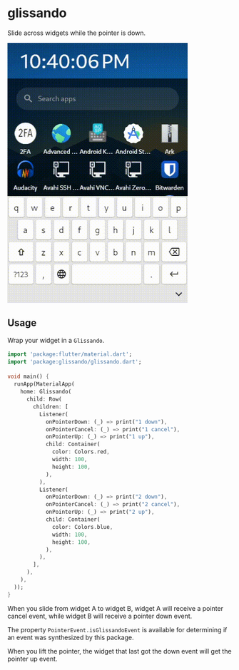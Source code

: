 # glissando

Slide across widgets while the pointer is down.

<img src="https://github.com/roscale/glissando/blob/master/doc/keyboard_slide.gif?raw=true" alt="Sliding the finger across the keys of a virtual keyboard"/>

## Usage

Wrap your widget in a `Glissando`.

```dart
import 'package:flutter/material.dart';
import 'package:glissando/glissando.dart';

void main() {
  runApp(MaterialApp(
    home: Glissando(
      child: Row(
        children: [
          Listener(
            onPointerDown: (_) => print("1 down"),
            onPointerCancel: (_) => print("1 cancel"),
            onPointerUp: (_) => print("1 up"),
            child: Container(
              color: Colors.red,
              width: 100,
              height: 100,
            ),
          ),
          Listener(
            onPointerDown: (_) => print("2 down"),
            onPointerCancel: (_) => print("2 cancel"),
            onPointerUp: (_) => print("2 up"),
            child: Container(
              color: Colors.blue,
              width: 100,
              height: 100,
            ),
          ),
        ],
      ),
    ),
  ));
}
```

When you slide from widget A to widget B, widget A will receive a pointer cancel
event, while widget B will receive a pointer down event.

The property
`PointerEvent.isGlissandoEvent` is available for determining if an event was synthesized by this
package.

When you lift the pointer, the widget that last got the down event will get the pointer up event.
